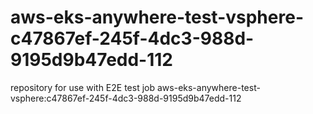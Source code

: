 # aws-eks-anywhere-test-vsphere-c47867ef-245f-4dc3-988d-9195d9b47edd-112
repository for use with E2E test job aws-eks-anywhere-test-vsphere:c47867ef-245f-4dc3-988d-9195d9b47edd-112
